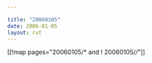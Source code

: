```yaml
---

title: "20060105"
date: 2006-01-05
layout: rut
---
```


[[!map pages="20060105/* and ! 20060105/*/*"]]
